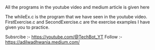 All the programs in the youtube video and medium article is given here

The whileEx.c is the program that we have seen in the youtube video. 
FirstExercise.c and SecondExercise.c are the exercise examples I have given you to practice.

Subsrcibe :- https://youtube.com/@TechBot_YT Follow :- https://adilwadhwania.medium.com/
